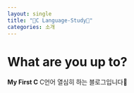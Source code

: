 ```yaml
---
layout: single
title: "🎲C Language-Study🎲"
categories: 소개
---
```


# What are you up to?

**My First C** C언어 열심히 하는 블로그입니다🤞
